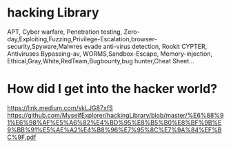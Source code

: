 # hacking Library
‪‪‪‪APT,‬ ‪Cyber warfare,‬ ‪Penetration testing,‬ ‪Zero-day,Exploiting,‬Fuzzing,Privilege-Escalation,browser-security‪,Spyware,Malwres evade anti-virus detection,‬ ‪Rookit CYPTER,‬ ‪Antiviruses Bypassing-av,‬ ‪WORMS,Sandbox-Escape,‬ ‪Memory-injection,‬ ‪Ethical,Gray,White,RedTeam,Bugbounty,bug hunter,Cheat Sheet‬...

# How did I get into the hacker world?
https://link.medium.com/skLJG87xfS
https://github.com/MyselfExplorer/hackingLibrary/blob/master/%E6%88%91%E6%98%AF%E5%A6%82%E4%BD%95%E8%B5%B0%E8%BF%9B%E9%BB%91%E5%AE%A2%E4%B8%96%E7%95%8C%E7%9A%84%EF%BC%9F.pdf
